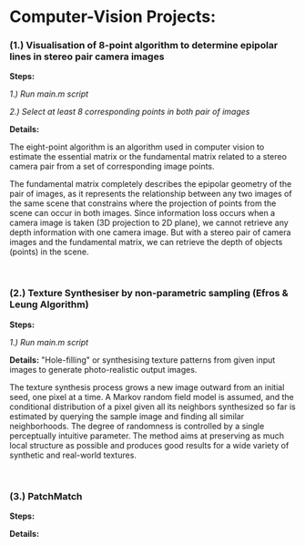 # Computer-Vision Projects:

### (1.) Visualisation of 8-point algorithm to determine epipolar lines in stereo pair camera images

__Steps:__

*1.) Run main.m script*

*2.) Select at least 8 corresponding points in both pair of images*

**Details:**

The eight-point algorithm is an algorithm used in computer vision to estimate the essential matrix or the fundamental matrix related to a stereo camera pair from a set of corresponding image points.

The fundamental matrix completely describes the epipolar geometry of the pair of images, as it represents the relationship between any two images of the same scene that constrains where the projection of points from the scene can occur in both images. Since information loss occurs when a camera image is taken (3D projection to 2D plane), we cannot retrieve any depth information with one camera image. But with a stereo pair of camera images and the fundamental matrix, we can retrieve the depth of objects (points) in the scene.

<br />

### (2.) Texture Synthesiser by non-parametric sampling (Efros & Leung Algorithm)

__Steps:__

*1.) Run main.m script*

**Details:**
"Hole-filling" or synthesising texture patterns from given input images to generate photo-realistic output images. 

The texture synthesis process grows a new image outward from an initial seed, one pixel at a time. A Markov random field model is assumed, and the conditional distribution of a pixel given all its neighbors synthesized so far is
estimated by querying the sample image and finding all similar neighborhoods. The degree of randomness is controlled
by a single perceptually intuitive parameter. The method
aims at preserving as much local structure as possible and
produces good results for a wide variety of synthetic and
real-world textures.

<br />

### (3.) PatchMatch

__Steps:__


**Details:**




